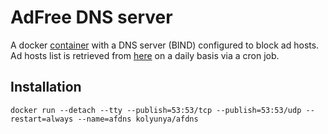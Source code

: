 # AdFree DNS server
A docker [container](https://hub.docker.com/r/kolyunya/afdns/) with a DNS server (BIND) configured to block ad hosts. Ad hosts list is retrieved from [here](https://github.com/StevenBlack/hosts) on a daily basis via a cron job.

## Installation
`docker run --detach --tty --publish=53:53/tcp --publish=53:53/udp --restart=always --name=afdns kolyunya/afdns`
